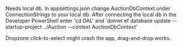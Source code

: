 Needs local db. In appsettings.json change AuctionDbContext under ConnectionStrings to your local db.
After connecting the local db in the Developer PowerShell enter 'cd DAL' and 'dotnet ef database update --startup-project ../Auction --context AuctionDbContext'

Dropzone click-to-select might crash the app, drag-and-drop works.

